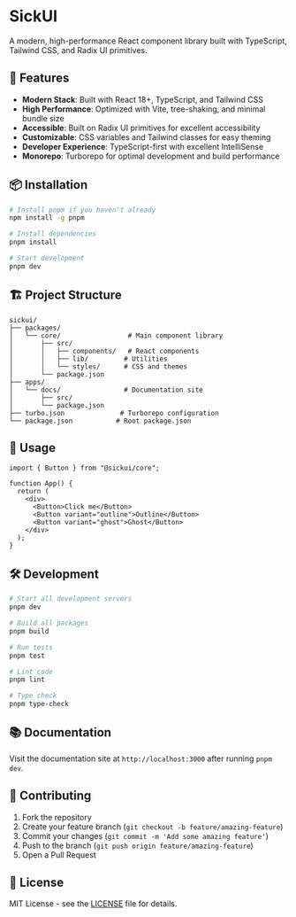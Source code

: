 # SickUI

A modern, high-performance React component library built with TypeScript, Tailwind CSS, and Radix UI primitives.

## 🚀 Features

- **Modern Stack**: Built with React 18+, TypeScript, and Tailwind CSS
- **High Performance**: Optimized with Vite, tree-shaking, and minimal bundle size
- **Accessible**: Built on Radix UI primitives for excellent accessibility
- **Customizable**: CSS variables and Tailwind classes for easy theming
- **Developer Experience**: TypeScript-first with excellent IntelliSense
- **Monorepo**: Turborepo for optimal development and build performance

## 📦 Installation

```bash
# Install pnpm if you haven't already
npm install -g pnpm

# Install dependencies
pnpm install

# Start development
pnpm dev
```

## 🏗️ Project Structure

```
sickui/
├── packages/
│   └── core/                 # Main component library
│       ├── src/
│       │   ├── components/   # React components
│       │   ├── lib/         # Utilities
│       │   └── styles/      # CSS and themes
│       └── package.json
├── apps/
│   └── docs/                # Documentation site
│       ├── src/
│       └── package.json
├── turbo.json              # Turborepo configuration
└── package.json           # Root package.json
```

## 🎨 Usage

```tsx
import { Button } from "@sickui/core";

function App() {
  return (
    <div>
      <Button>Click me</Button>
      <Button variant="outline">Outline</Button>
      <Button variant="ghost">Ghost</Button>
    </div>
  );
}
```

## 🛠️ Development

```bash
# Start all development servers
pnpm dev

# Build all packages
pnpm build

# Run tests
pnpm test

# Lint code
pnpm lint

# Type check
pnpm type-check
```

## 📚 Documentation

Visit the documentation site at `http://localhost:3000` after running `pnpm dev`.

## 🤝 Contributing

1. Fork the repository
2. Create your feature branch (`git checkout -b feature/amazing-feature`)
3. Commit your changes (`git commit -m 'Add some amazing feature'`)
4. Push to the branch (`git push origin feature/amazing-feature`)
5. Open a Pull Request

## 📄 License

MIT License - see the [LICENSE](LICENSE) file for details.
